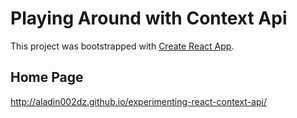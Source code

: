 # Playing Around with Context Api

This project was bootstrapped with [Create React App](https://github.com/facebook/create-react-app).

## Home Page

http://aladin002dz.github.io/experimenting-react-context-api/
